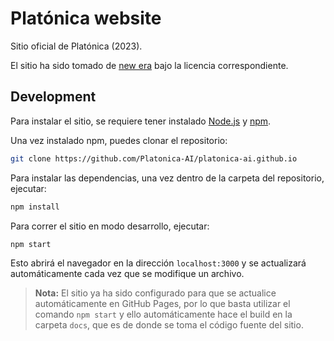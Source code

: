 # Platónica website

Sitio oficial de Platónica (2023).

El sitio ha sido tomado de [new era](https://github.com/startbootstrap/startbootstrap-new-age) bajo la licencia correspondiente.

## Development

Para instalar el sitio, se requiere tener instalado [Node.js](https://nodejs.org/es/) y [npm](https://www.npmjs.com/).

Una vez instalado npm, puedes clonar el repositorio:

```bash
git clone https://github.com/Platonica-AI/platonica-ai.github.io
```

Para instalar las dependencias, una vez dentro de la carpeta del repositorio, ejecutar:

```bash
npm install
```

Para correr el sitio en modo desarrollo, ejecutar:

```bash
npm start
```

Esto abrirá el navegador en la dirección `localhost:3000` y se actualizará automáticamente cada vez que se modifique un archivo.

> **Nota:** El sitio ya ha sido configurado para que se actualice automáticamente en GitHub Pages, por lo que basta utilizar el comando `npm start` y ello automáticamente hace el build en la carpeta `docs`, que es de donde se toma el código fuente del sitio.